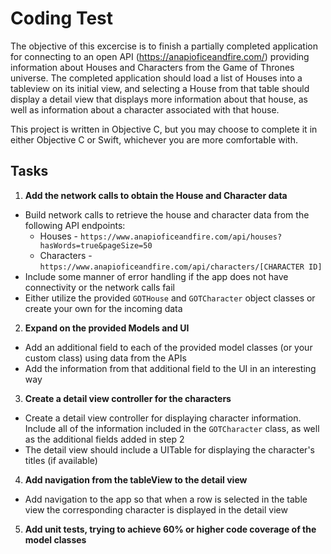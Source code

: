 #  Coding Test 

The objective of this excercise is to finish a partially completed application for connecting to an open API (https://anapioficeandfire.com/) providing information about Houses and Characters from the Game of Thrones universe. The completed application should load a list of Houses into a tableview on its initial view, and selecting a House from that table should display a detail view that displays more information about that house, as well as information about a character associated with that house.

This project is written in Objective C, but you may choose to complete it in either Objective C or Swift, whichever you are more comfortable with.

## Tasks

1. **Add the network calls to obtain the House and Character data** 
- Build network calls to retrieve the house and character data from the following API endpoints:
    - Houses - `https://www.anapioficeandfire.com/api/houses?hasWords=true&pageSize=50`
    - Characters - `https://www.anapioficeandfire.com/api/characters/[CHARACTER ID]`
- Include some manner of error handling if the app does not have connectivity or the network calls fail
- Either utilize the provided `GOTHouse` and `GOTCharacter` object classes or create your own for the incoming data

2. **Expand on the provided Models and UI**
- Add an additional field to each of the provided model classes (or your custom class) using data from the APIs
- Add the information from that additional field to the UI in an interesting way

3. **Create a detail view controller for the characters**
- Create a detail view controller for displaying character information. Include all of the information included in the `GOTCharacter` class, as well as the additional fields added in step 2
- The detail view should include a UITable for displaying the character's titles (if available)

4. **Add navigation from the tableView to the detail view**
- Add navigation to the app so that when a row is selected in the table view the corresponding character is displayed in the detail view

5. **Add unit tests, trying to achieve 60% or higher code coverage of the model classes**
